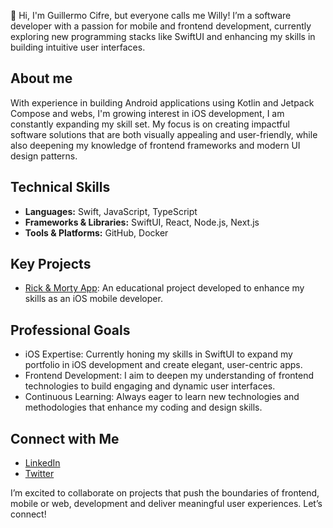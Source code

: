 👋 Hi, I'm Guillermo Cifre, but everyone calls me Willy! I’m a software developer with a passion for mobile and frontend development, currently exploring new programming stacks like SwiftUI and enhancing my skills in building intuitive user interfaces.

## About me

With experience in building Android applications using Kotlin and Jetpack Compose and webs, I'm growing interest in iOS development, I am constantly expanding my skill set. My focus is on creating impactful software solutions that are both visually appealing and user-friendly, while also deepening my knowledge of frontend frameworks and modern UI design patterns.

## Technical Skills

- **Languages:** Swift, JavaScript, TypeScript
- **Frameworks & Libraries:** SwiftUI, React, Node.js, Next.js
- **Tools & Platforms:** GitHub, Docker

## Key Projects 

- [Rick & Morty App](https://github.com/Willy93-coder/RickAndMorty_iOS): An educational project developed to enhance my skills as an iOS mobile developer.

## Professional Goals

- iOS Expertise: Currently honing my skills in SwiftUI to expand my portfolio in iOS development and create elegant, user-centric apps.
- Frontend Development: I aim to deepen my understanding of frontend technologies to build engaging and dynamic user interfaces.
- Continuous Learning: Always eager to learn new technologies and methodologies that enhance my coding and design skills.

## Connect with Me

- [LinkedIn](https://www.linkedin.com/in/guillermocifre)
- [Twitter](https://x.com/WillyDev93)

I’m excited to collaborate on projects that push the boundaries of  frontend, mobile or web, development and deliver meaningful user experiences. Let’s connect!
